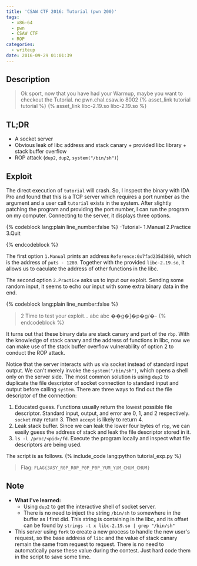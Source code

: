 ```yaml
---
title: 'CSAW CTF 2016: Tutorial (pwn 200)'
tags:
  - x86-64
  - pwn
  - CSAW CTF
  - ROP
categories:
  - writeup
date: 2016-09-29 01:01:39
---
```



## Description

> Ok sport, now that you have had your Warmup, maybe you want to checkout the Tutorial.
> nc pwn.chal.csaw.io 8002
> {% asset_link tutorial tutorial %} {% asset_link libc-2.19.so libc-2.19.so %}

## TL;DR
- A socket server
- Obvious leak of libc address and stack canary + provided libc library + stack buffer overflow
- ROP attack (`dup2`, `dup2`, `system("/bin/sh")`)

## Exploit

The direct execution of `tutorial` will crash. So, I inspect the binary with IDA Pro and found that this is a TCP server which requires a port number as the argument and a user call `tutorial` exists in the system. After slightly patching the program and providing the port number, I can run the program on my computer. Connecting to the server, it displays three options.

{% codeblock lang:plain line_number:false %}
-Tutorial-
1.Manual
2.Practice
3.Quit
>
{% endcodeblock %}

The first option `1.Manual` prints an address `Reference:0x7fad235d3860`, which is the address of `puts - 1280`. Together with the provided `libc-2.19.so`, it allows us to caculate the address of other functions in the libc.

The second option `2.Practice` asks us to input our exploit. Sending some random input, it seems to echo our input with some extra binary data in the end.

{% codeblock lang:plain line_number:false %}
>2
Time to test your exploit...
>abc
abc
��g�]�p�g/�-
{% endcodeblock %}

It turns out that these binary data are stack canary and part of the `rbp`. With the knowledge of stack canary and the address of functions in libc, now we can make use of the stack buffer overflow vulnerability of option 2 to conduct the ROP attack.

Notice that the server interacts with us via socket instead of standard input output. We can't merely invoke the `system("/bin/sh")`, which opens a shell only on the server side. The most common solution is using `dup2` to duplicate the file descriptor of socket connection to standard input and output before calling `system`. There are three ways to find out the file descriptor of the connection:
1. Educated guess. Functions usually return the lowest possible file descriptor. Standard input, output, and error are 0, 1, and 2 respectively. `socket` may return 3. Then `accept` is likely to return 4.
2. Leak stack buffer. Since we can leak the lower four bytes of `rbp`, we can easily guess the address of stack and leak the file descriptor stored in it.
3. `ls -l /proc/<pid>/fd`. Execute the program locally and inspect what file descriptors are being used.

The script is as follows.
{% include_code lang:python tutorial_exp.py %}

> Flag: `FLAG{3ASY_R0P_R0P_P0P_P0P_YUM_YUM_CHUM_CHUM}`

## Note
- **What I've learned:**
    - Using `dup2` to get the interactive shell of socket server.
    - There is no need to inject the string `/bin/sh` to somewhere in the buffer as I first did. This string is containing in the libc, and its offset can be found by `strings -t x libc-2.19.so | grep "/bin/sh"`
- This server using `fork` to create a new process to handle the new user's request, so the base address of `libc` and the value of stack canary remain the same from request to request. There is no need to automatically parse these value during the contest. Just hard code them in the script to save some time.
